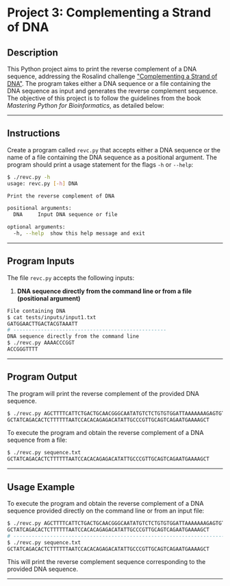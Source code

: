 # Project 3: Complementing a Strand of DNA

## Description

This Python project aims to print the reverse complement of a DNA sequence, addressing the Rosalind challenge ["Complementing a Strand of DNA"](https://rosalind.info/problems/revc/). The program takes either a DNA sequence or a file containing the DNA sequence as input and generates the reverse complement sequence. The objective of this project is to follow the guidelines from the book *Mastering Python for Bioinformatics*, as detailed below:

---

## Instructions

Create a program called `revc.py` that accepts either a DNA sequence or the name of a file containing the DNA sequence as a positional argument. The program should print a usage statement for the flags `-h` or `--help`:

```sh
$ ./revc.py -h
usage: revc.py [-h] DNA

Print the reverse complement of DNA

positional arguments:
  DNA     Input DNA sequence or file

optional arguments:
  -h, --help  show this help message and exit
```

---

## Program Inputs

The file `revc.py` accepts the following inputs:

1. **DNA sequence directly from the command line or from a file (positional argument)**
```sh
File containing DNA
$ cat tests/inputs/input1.txt
GATGGAACTTGACTACGTAAATT
# --------------------------------------------------
DNA sequence directly from the command line
$ ./revc.py AAAACCCGGT
ACCGGGTTTT
```

---

## Program Output

The program will print the reverse complement of the provided DNA sequence.

```sh
$ ./revc.py AGCTTTTCATTCTGACTGCAACGGGCAATATGTCTCTGTGTGGATTAAAAAAAGAGTGTCTGATAGCAGC
GCTATCAGACACTCTTTTTTAATCCACACAGAGACATATTGCCCGTTGCAGTCAGAATGAAAAGCT
```

To execute the program and obtain the reverse complement of a DNA sequence from a file:

```sh
$ ./revc.py sequence.txt
GCTATCAGACACTCTTTTTTAATCCACACAGAGACATATTGCCCGTTGCAGTCAGAATGAAAAGCT
```

---

## Usage Example

To execute the program and obtain the reverse complement of a DNA sequence provided directly on the command line or from an input file:

```sh
$ ./revc.py AGCTTTTCATTCTGACTGCAACGGGCAATATGTCTCTGTGTGGATTAAAAAAAGAGTGTCTGATAGCAGC
GCTATCAGACACTCTTTTTTAATCCACACAGAGACATATTGCCCGTTGCAGTCAGAATGAAAAGCT
# ------------------------------------------------------------------------------------
$ ./revc.py sequence.txt
GCTATCAGACACTCTTTTTTAATCCACACAGAGACATATTGCCCGTTGCAGTCAGAATGAAAAGCT
```

This will print the reverse complement sequence corresponding to the provided DNA sequence.

---
